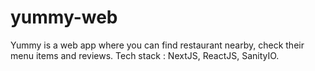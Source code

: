 # yummy-web
Yummy is a web app where you can find restaurant nearby, check their menu items and reviews. Tech stack : NextJS, ReactJS, SanityIO.
